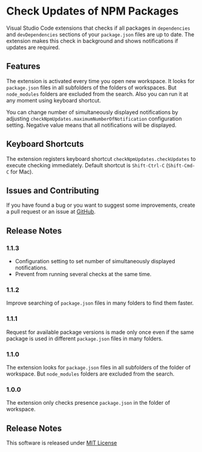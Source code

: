 # Check Updates of NPM Packages

Visual Studio Code extensions that checks if all packages in `dependencies` and `devDependencies` sections of your `package.json` files are up to date. The extension makes this check in background and shows notifications if updates are required.

## Features

The extension is activated every time you open new workspace. It looks for `package.json` files in all subfolders of the folders of workspaces. But `node_modules` folders are excluded from the search. Also you can run it at any moment using keyboard shortcut.

You can change number of simultaneously displayed notifications by adjusting `checkNpmUpdates.maximumNumberOfNotification` configuration setting. Negative value means that all notifications will be displayed.

## Keyboard Shortcuts

The extension registers keyboard shortcut `checkNpmUpdates.checkUpdates` to execute checking immediately. Default shortcut is `Shift-Ctrl-C` (`Shift-Cmd-C` for Mac).

## Issues and Contributing

If you have found a bug or you want to suggest some improvements, create a pull request or an issue at [GitHub](https://github.com/yakimovim/vscode-check-npm-updates).

## Release Notes

### 1.1.3

* Configuration setting to set number of simultaneously displayed notifications.
* Prevent from running several checks at the same time.


### 1.1.2

Improve searching of `package.json` files in many folders to find them faster.

### 1.1.1

Request for available package versions is made only once even if the same package is used in different `package.json` files in many folders.

### 1.1.0

The extension looks for `package.json` files in all subfolders of the folder of workspace. But `node_modules` folders are excluded from the search.

### 1.0.0

The extension only checks presence `package.json` in the folder of workspace.

## Release Notes

This software is released under [MIT License](https://raw.githubusercontent.com/yakimovim/vscode-check-npm-updates/master/LICENSE)